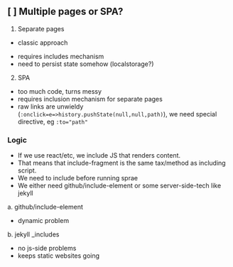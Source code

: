 ## [ ] Multiple pages or SPA?

1. Separate pages
  + classic approach
  - requires includes mechanism
  - need to persist state somehow (localstorage?)

2. SPA
  - too much code, turns messy
  - requires inclusion mechanism for separate pages
  - raw links are unwieldy (`:onclick=e=>history.pushState(null,null,path)`), we need special directive, eg `:to="path"`

### Logic

* If we use react/etc, we include JS that renders content.
* That means that include-fragment is the same tax/method as including script.
* We need to include before running sprae
* We either need github/include-element or some server-side-tech like jekyll

a. github/include-element
  - dynamic problem

b. jekyll _includes
  + no js-side problems
  + keeps static websites going